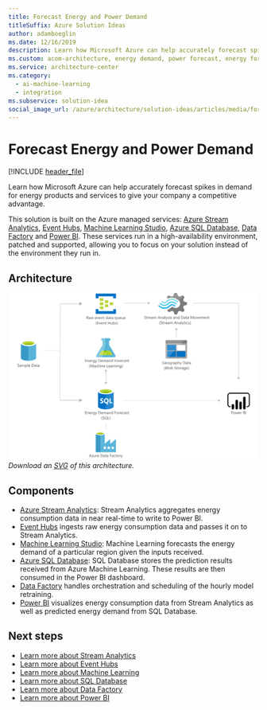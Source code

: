 ```yaml
---
title: Forecast Energy and Power Demand
titleSuffix: Azure Solution Ideas
author: adamboeglin
ms.date: 12/16/2019
description: Learn how Microsoft Azure can help accurately forecast spikes in demand for energy products and services to give your company a competitive advantage.
ms.custom: acom-architecture, energy demand, power forecast, energy forecast, ai-ml, 'https://azure.microsoft.com/solutions/architecture/forecast-energy-power-demand/'
ms.service: architecture-center
ms.category:
  - ai-machine-learning
  - integration
ms.subservice: solution-idea
social_image_url: /azure/architecture/solution-ideas/articles/media/forecast-energy-power-demand.png
---
```


# Forecast Energy and Power Demand

[!INCLUDE [header_file](../../../includes/sol-idea-header.md)]

Learn how Microsoft Azure can help accurately forecast spikes in demand for energy products and services to give your company a competitive advantage.

This solution is built on the Azure managed services: [Azure Stream Analytics](https://azure.microsoft.com/services/stream-analytics), [Event Hubs](https://azure.microsoft.com/services/event-hubs), [Machine Learning Studio](https://azure.microsoft.com/services/machine-learning-studio), [Azure SQL Database](https://azure.microsoft.com/services/sql-database), [Data Factory](https://azure.microsoft.com/services/data-factory) and [Power BI](https://powerbi.microsoft.com). These services run in a high-availability environment, patched and supported, allowing you to focus on your solution instead of the environment they run in.

## Architecture

![Architecture Diagram](../media/forecast-energy-power-demand.png)
*Download an [SVG](../media/forecast-energy-power-demand.svg) of this architecture.*

## Components

* [Azure Stream Analytics](https://azure.microsoft.com/services/stream-analytics): Stream Analytics aggregates energy consumption data in near real-time to write to Power BI.
* [Event Hubs](https://azure.microsoft.com/services/event-hubs) ingests raw energy consumption data and passes it on to Stream Analytics.
* [Machine Learning Studio](https://azure.microsoft.com/services/machine-learning-studio): Machine Learning forecasts the energy demand of a particular region given the inputs received.
* [Azure SQL Database](https://azure.microsoft.com/services/sql-database): SQL Database stores the prediction results received from Azure Machine Learning. These results are then consumed in the Power BI dashboard.
* [Data Factory](https://azure.microsoft.com/services/data-factory) handles orchestration and scheduling of the hourly model retraining.
* [Power BI](https://powerbi.microsoft.com) visualizes energy consumption data from Stream Analytics as well as predicted energy demand from SQL Database.

## Next steps

* [Learn more about Stream Analytics](https://docs.microsoft.com/azure/stream-analytics/stream-analytics-introduction)
* [Learn more about Event Hubs](https://docs.microsoft.com/azure/event-hubs/event-hubs-what-is-event-hubs)
* [Learn more about Machine Learning](/azure/machine-learning/overview-what-is-azure-ml)
* [Learn more about SQL Database](https://docs.microsoft.com/azure/sql-database)
* [Learn more about Data Factory](https://docs.microsoft.com/azure/data-factory/data-factory-introduction)
* [Learn more about Power BI](https://powerbi.microsoft.com/documentation/powerbi-landing-page)

